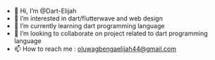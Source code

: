 - 👋 Hi, I’m @Dart-Elijah
- 👀 I’m interested in dart/flutterwave and web design
- 🌱 I’m currently learning dart programming language
- 💞️ I’m looking to collaborate on project related to dart programming language
- 📫 How to reach me : oluwagbengaelijah44@gmail.com

<!---
Dart-Elijah/Dart-Elijah is a ✨ special ✨ repository because its `README.md` (this file) appears on your GitHub profile.
You can click the Preview link to take a look at your changes.
--->
